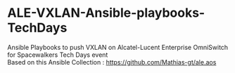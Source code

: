 # ALE-VXLAN-Ansible-playbooks-TechDays
Ansible Playbooks to push VXLAN on Alcatel-Lucent Enterprise OmniSwitch for Spacewalkers Tech Days event\
Based on this Ansible Collection : https://github.com/Mathias-gt/ale.aos
